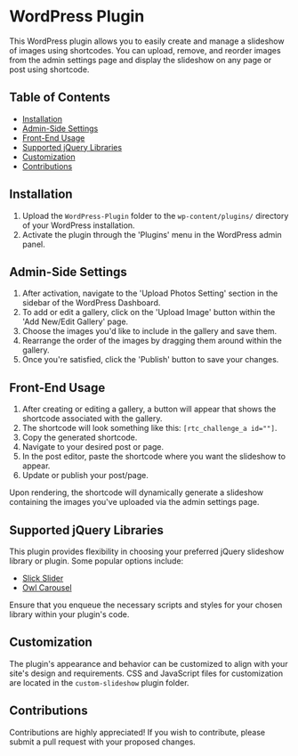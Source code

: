 # WordPress Plugin

This WordPress plugin allows you to easily create and manage a slideshow of images using shortcodes. You can upload, remove, and reorder images from the admin settings page and display the slideshow on any page or post using shortcode.

## Table of Contents

- [Installation](#installation)
- [Admin-Side Settings](#admin-side-settings)
- [Front-End Usage](#front-end-usage)
- [Supported jQuery Libraries](#supported-jquery-libraries)
- [Customization](#customization)
- [Contributions](#contributions)

## Installation

1. Upload the `WordPress-Plugin` folder to the `wp-content/plugins/` directory of your WordPress installation.
2. Activate the plugin through the 'Plugins' menu in the WordPress admin panel.

## Admin-Side Settings

1. After activation, navigate to the 'Upload Photos Setting' section in the sidebar of the WordPress Dashboard.
2. To add or edit a gallery, click on the 'Upload Image' button within the 'Add New/Edit Gallery' page.
3. Choose the images you'd like to include in the gallery and save them.
4. Rearrange the order of the images by dragging them around within the gallery.
5. Once you're satisfied, click the 'Publish' button to save your changes.

## Front-End Usage

1. After creating or editing a gallery, a button will appear that shows the shortcode associated with the gallery.
2. The shortcode will look something like this: `[rtc_challenge_a id=""]`.
3. Copy the generated shortcode.
4. Navigate to your desired post or page.
5. In the post editor, paste the shortcode where you want the slideshow to appear.
6. Update or publish your post/page.

Upon rendering, the shortcode will dynamically generate a slideshow containing the images you've uploaded via the admin settings page.

## Supported jQuery Libraries

This plugin provides flexibility in choosing your preferred jQuery slideshow library or plugin. Some popular options include:

- [Slick Slider](https://kenwheeler.github.io/slick/)
- [Owl Carousel](https://owlcarousel2.github.io/OwlCarousel2/)

Ensure that you enqueue the necessary scripts and styles for your chosen library within your plugin's code.

## Customization

The plugin's appearance and behavior can be customized to align with your site's design and requirements. CSS and JavaScript files for customization are located in the `custom-slideshow` plugin folder.

## Contributions

Contributions are highly appreciated! If you wish to contribute, please submit a pull request with your proposed changes.
